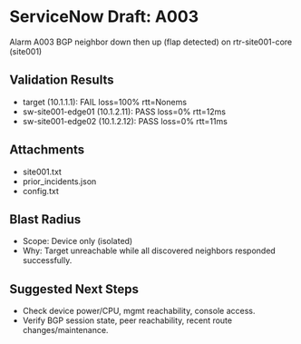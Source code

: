 # ServiceNow Draft: A003

Alarm A003 BGP neighbor down then up (flap detected) on rtr-site001-core (site001)

## Validation Results
- target (10.1.1.1): FAIL loss=100% rtt=Nonems
- sw-site001-edge01 (10.1.2.11): PASS loss=0% rtt=12ms
- sw-site001-edge02 (10.1.2.12): PASS loss=0% rtt=11ms

## Attachments
- site001.txt
- prior_incidents.json
- config.txt

## Blast Radius
- Scope: Device only (isolated)
- Why: Target unreachable while all discovered neighbors responded successfully.

## Suggested Next Steps
- Check device power/CPU, mgmt reachability, console access.
- Verify BGP session state, peer reachability, recent route changes/maintenance.
